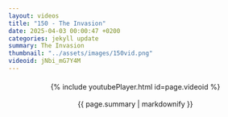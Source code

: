 ```yaml
---
layout: videos
title: "150 - The Invasion"
date: 2025-04-03 00:00:47 +0200
categories: jekyll update
summary: The Invasion
thumbnail: "../assets/images/150vid.png"
videoid: jNbi_mG7Y4M
---
```


<div style="text-align: center; margin-top: 20px;">
  {% include youtubePlayer.html id=page.videoid %}
  <p style="margin-top: 15px; font-size: 1.2em; color: #333;">
    <p>{{ page.summary | markdownify }}</p>
  </p>
</div>
